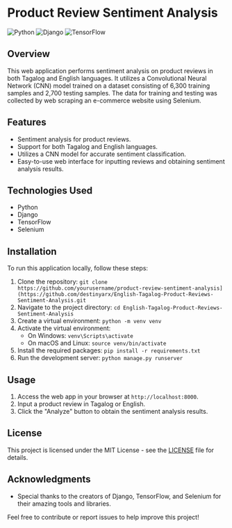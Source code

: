 # Product Review Sentiment Analysis

![Python](https://img.shields.io/badge/Python-3.7%2B-blue)
![Django](https://img.shields.io/badge/Django-3.2%2B-green)
![TensorFlow](https://img.shields.io/badge/TensorFlow-2.0%2B-orange)

## Overview

This web application performs sentiment analysis on product reviews in both Tagalog and English languages. It utilizes a Convolutional Neural Network (CNN) model trained on a dataset consisting of 6,300 training samples and 2,700 testing samples. The data for training and testing was collected by web scraping an e-commerce website using Selenium.

## Features

- Sentiment analysis for product reviews.
- Support for both Tagalog and English languages.
- Utilizes a CNN model for accurate sentiment classification.
- Easy-to-use web interface for inputting reviews and obtaining sentiment analysis results.

## Technologies Used

- Python
- Django
- TensorFlow
- Selenium

## Installation

To run this application locally, follow these steps:

1. Clone the repository: `git clone https://github.com/yourusername/product-review-sentiment-analysis](https://github.com/destinyarx/English-Tagalog-Product-Reviews-Sentiment-Analysis.git`
2. Navigate to the project directory: `cd English-Tagalog-Product-Reviews-Sentiment-Analysis`
3. Create a virtual environment: `python -m venv venv`
4. Activate the virtual environment:
   - On Windows: `venv\Scripts\activate`
   - On macOS and Linux: `source venv/bin/activate`
5. Install the required packages: `pip install -r requirements.txt`
6. Run the development server: `python manage.py runserver`

## Usage

1. Access the web app in your browser at `http://localhost:8000`.
2. Input a product review in Tagalog or English.
3. Click the "Analyze" button to obtain the sentiment analysis results.

## License

This project is licensed under the MIT License - see the [LICENSE](LICENSE) file for details.

## Acknowledgments

- Special thanks to the creators of Django, TensorFlow, and Selenium for their amazing tools and libraries.

Feel free to contribute or report issues to help improve this project!
